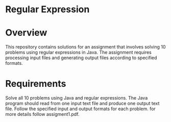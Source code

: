 # Regular Expression 
# Overview
This repository contains solutions for an assignment that involves solving 10 problems using regular expressions in Java. The assignment requires processing input files and generating output files according to specified formats.

# Requirements
Solve all 10 problems using Java and regular expressions.
The Java program should read from one input text file and produce one output text file.
Follow the specified input and output formats for each problem.
for more details follow assigment1.pdf.
